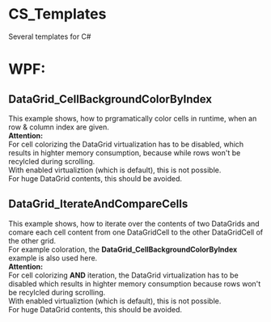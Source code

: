 # CS_Templates
Several templates for C#

# WPF:

## **DataGrid_CellBackgroundColorByIndex**</br>
  This example shows, how to prgramatically color cells in runtime, when an row & column index are given.</br>
  **Attention:**</br>
  For cell colorizing the DataGrid virtualization has to be disabled, which results in highter memory consumption, because while rows won't be recylcled during scrolling.</br>
  With enabled virtualiztion (which is default), this is not possible.</br>
  For huge DataGrid contents, this should be avoided.</br>
  
## **DataGrid_IterateAndCompareCells**</br>
  This example shows, how to iterate over the contents of two DataGrids and comare each cell content from one DataGridCell to the other DataGridCell of the other grid.</br>
  For example coloration, the **DataGrid_CellBackgroundColorByIndex** example is also used here.</br>
  **Attention:**</br>
  For cell colorizing **AND** iteration, the DataGrid virtualization has to be disabled which results in highter memory consumption because rows won't be recylcled during scrolling.</br>
  With enabled virtualiztion (which is default), this is not possible.</br>
  For huge DataGrid contents, this should be avoided.</br>
  
